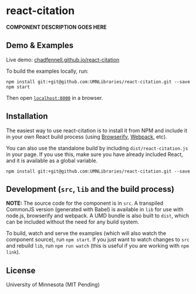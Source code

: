 # react-citation

__COMPONENT DESCRIPTION GOES HERE__


## Demo & Examples

Live demo: [chadfennell.github.io/react-citation](http://chadfennell.github.io/react-citation/)

To build the examples locally, run:

```
npm install git:+git@github.com:UMNLibraries/react-citation.git --save
npm start
```

Then open [`localhost:8000`](http://localhost:8000) in a browser.


## Installation

The easiest way to use react-citation is to install it from NPM and include it in your own React build process (using [Browserify](http://browserify.org), [Webpack](http://webpack.github.io/), etc).

You can also use the standalone build by including `dist/react-citation.js` in your page. If you use this, make sure you have already included React, and it is available as a global variable.

```
npm install git:+git@github.com:UMNLibraries/react-citation.git --save
```

## Development (`src`, `lib` and the build process)

**NOTE:** The source code for the component is in `src`. A transpiled CommonJS version (generated with Babel) is available in `lib` for use with node.js, browserify and webpack. A UMD bundle is also built to `dist`, which can be included without the need for any build system.

To build, watch and serve the examples (which will also watch the component source), run `npm start`. If you just want to watch changes to `src` and rebuild `lib`, run `npm run watch` (this is useful if you are working with `npm link`).

## License

University of Minnesota (MIT Pending)

